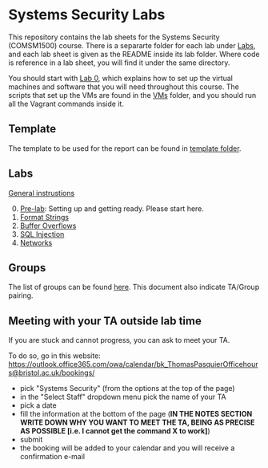 Systems Security Labs
=====================

This repository contains the lab sheets for the Systems Security (COMSM1500) course.
There is a separarte folder for each lab under [Labs](https://github.com/bris-sys-sec/labs/tree/master/Labs), and each lab sheet is given as the README inside its lab folder.
Where code is reference in a lab sheet, you will find it under the same directory.

You should start with [Lab 0](https://github.com/bris-sys-sec/labs/tree/master/Labs/0_Pre-lab), which explains how to set up the virtual machines and software that you will need throughout this course.
The scripts that set up the VMs are found in the [VMs](https://github.com/bris-sys-sec/labs/tree/master/VMs) folder, and you should run all the Vagrant commands inside it.

Template
--------

The template to be used for the report can be found in [template folder](https://github.com/bris-sys-sec/labs/tree/master/template).

Labs
----

[General instrustions](https://github.com/bris-sys-sec/labs/tree/master/Labs)

0. [Pre-lab](https://github.com/bris-sys-sec/labs/tree/master/Labs/0_Pre-lab): Setting up and getting ready. Please start here.
1. [Format Strings](https://github.com/bris-sys-sec/labs/tree/master/Labs/1_Format_Strings)
2. [Buffer Overflows](https://github.com/bris-sys-sec/labs/tree/master/Labs/2_Buffer_Overflows)
3. [SQL Injection](https://github.com/bris-sys-sec/labs/tree/master/Labs/3_SQL_Injection)
4. [Networks](https://github.com/bris-sys-sec/labs/tree/master/Labs/4_Networks)

Groups
------

The list of groups can be found [here](./1920-groups.pdf).
This document also indicate TA/Group pairing.

Meeting with your TA outside lab time
-------------------------------------

If you are stuck and cannot progress, you can ask to meet your TA.

To do so, go in this website:
https://outlook.office365.com/owa/calendar/bk_ThomasPasquierOfficehours@bristol.ac.uk/bookings/

- pick "Systems Security" (from the options at the top of the page)
- in the "Select Staff" dropdown menu pick the name of your TA
- pick a date
- fill the information at the bottom of the page (**IN THE NOTES SECTION WRITE DOWN WHY YOU WANT TO MEET THE TA, BEING AS PRECISE AS POSSIBLE [i.e. I cannot get the command X to work]**)
- submit
- the booking will be added to your calendar and you will receive a confirmation e-mail
